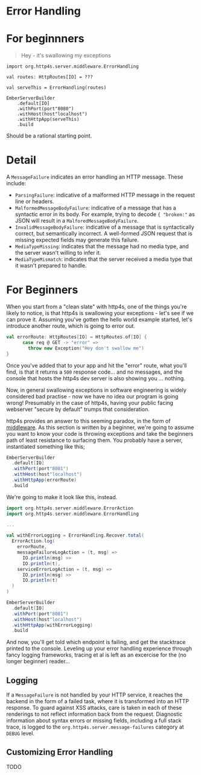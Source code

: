 # Error Handling

# For beginnners
> Hey - it's swallowing my exceptions

```
import org.http4s.server.middleware.ErrorHandling

val routes: HttpRoutes[IO] = ???

val serveThis = ErrorHandling(routes)
        
EmberServerBuilder
    .default[IO]
    .withPort(port"8080")
    .withHost(host"localhost")
    .withHttpApp(serveThis)
    .build

```

Should be a rational starting point.

# Detail

A `MessageFailure` indicates an error handling an HTTP message.  These
include:

* `ParsingFailure`: indicative of a malformed HTTP message in the
  request line or headers.
* `MalformedMessageBodyFailure`: indicative of a message that has a
  syntactic error in its body.  For example, trying to decode `{
  "broken:"` as JSON will result in a `MalforedMessageBodyFailure`.
* `InvalidMessageBodyFailure`: indicative of a message that is
  syntactically correct, but semantically incorrect.  A well-formed
  JSON request that is missing expected fields may generate this
  failure.
* `MediaTypeMissing`: indicates that the message had no media type,
  and the server wasn't willing to infer it.
* `MediaTypeMismatch`: indicates that the server received a media
  type that it wasn't prepared to handle.

# For Beginners

When you start from a "clean slate" with http4s, one of the things you're likely to notice, is that http4s is swallowing your exceptions - let's see if we can prove it. Assuming you've gotten the hello world example started, let's introduce another route, which is going to error out.

```scala
val errorRoute: HttpRoutes[IO] = HttpRoutes.of[IO] { 
      case req @ GET -> "error" =>
        throw new Exception("Hey don't swallow me")
}
```
Once you've added that to your app and hit the "error" route, what you'll find, is that it returns a `500` response code... and no messages, and the console that hosts the http4s dev server is also showing you ... nothing. 

Now, in general swallowing exceptions in software engineering is widely considered bad practise - now we have no idea our program is going wrong! Presumably in the case of http4s, having your public facing webserver "secure by default" trumps that consideration. 

http4s provides an answer to this seeming paradox, in the form of [middleware](middleware.md). As this section is written by a beginner, we're going to assume you want to know your code is throwing exceptions and take the beginners path of least resistance to surfacing them. You probably have a server, instantiated something like this; 

```scala
EmberServerBuilder
  .default[IO]
  .withPort(port"8081")
  .withHost(host"localhost")
  .withHttpApp(errorRoute)
  .build
```

We're going to make it look like this, instead. 

```scala
import org.http4s.server.middleware.ErrorAction
import org.http4s.server.middleware.ErrorHandling

...

val withErrorLogging = ErrorHandling.Recover.total(
  ErrorAction.log(
    errorRoute,
    messageFailureLogAction = (t, msg) => 
      IO.println(msg) >>
      IO.println(t),                
    serviceErrorLogAction = (t, msg) => 
      IO.println(msg) >>
      IO.println(t)   
  )
)

EmberServerBuilder
  .default[IO]
  .withPort(port"8081")
  .withHost(host"localhost")
  .withHttpApp(withErrorLogging)
  .build
```
And now, you'll get told which endpoint is failing, and get the stacktrace printed to the console. Leveling up your error handling experience through fancy logging frameworks, tracing et al is left as an excercise for the (no longer beginner) reader... 

## Logging

If a `MessageFailure` is not handled by your HTTP service, it reaches
the backend in the form of a failed task, where it is transformed into
an HTTP response.  To guard against XSS attacks, care is taken in each
of these renderings to not reflect information back from the request.
Diagnostic information about syntax errors or missing fields,
including a full stack trace, is logged to the
`org.http4s.server.message-failures` category at `DEBUG` level.

## Customizing Error Handling

TODO
